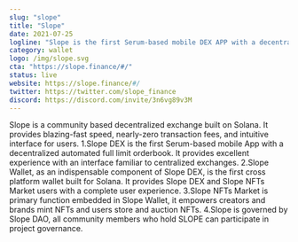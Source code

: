 ```yaml
---
slug: "slope"
title: "Slope"
date: 2021-07-25
logline: "Slope is the first Serum-based mobile DEX APP with a decentralized automated full limit orderbook."
category: wallet
logo: /img/slope.svg
cta: "https://slope.finance/#/"
status: live
website: https://slope.finance/#/
twitter: https://twitter.com/slope_finance
discord: https://discord.com/invite/3n6vg89v3M
---
```


Slope is a community based decentralized exchange built on Solana. It provides blazing-fast speed,
nearly-zero transaction fees, and intuitive interface for users.
1.Slope DEX is the first Serum-based mobile App with a decentralized automated full limit orderbook. It provides excellent experience with an interface familiar to centralized exchanges.
2.Slope Wallet, as an indispensable component of Slope DEX, is the first cross platform wallet built for Solana. It provides Slope DEX and Slope NFTs Market users with a complete user experience.
3.Slope NFTs Market is primary function embedded in Slope Wallet, it empowers creators and brands mint NFTs and users store and auction NFTs.
4.Slope is governed by Slope DAO, all community members who hold SLOPE can participate in project governance.
